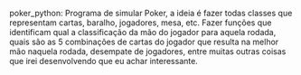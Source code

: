 poker_python: Programa de simular Poker, a ideia é fazer todas classes que representam cartas,
baralho, jogadores, mesa, etc. Fazer funções que identificam qual a classificação da mão do jogador
para aquela rodada, quais são as 5 combinações de cartas do jogador que resulta na melhor mão naquela
rodada, desempate de jogadores, entre muitas outras coisas que irei desenvolvendo que eu achar interessante.
